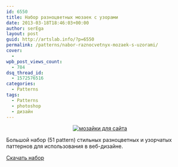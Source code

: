 ```yaml
---
id: 6550
title: Набор разноцветных мозаек с узорами
date: 2013-03-18T18:46:03+00:00
author: serEga
layout: post
guid: http://artslab.info/?p=6550
permalink: /patterns/nabor-raznocvetnyx-mozaek-s-uzorami/
cover:
  - 
wpb_post_views_count:
  - 784
dsq_thread_id:
  - 1572576516
categories:
  - Patterns
tags:
  - Patterns
  - photoshop
  - дизайн
---
```

<center>
  <a href="http://img.artslab.info/raznozvetnie_mozaiki.jpg"><img src="http://img.artslab.info/raznozvetnie_mozaiki-300x279.jpg" alt="мозайки для сайта" class="aligncenter size-medium wp-image-6551" srcset="http://img.artslab.info/raznozvetnie_mozaiki-300x279.jpg 300w, http://img.artslab.info/raznozvetnie_mozaiki.jpg 650w" sizes="(max-width: 300px) 100vw, 300px" /></a>
</center>

Большой набор (51 pattern) стильных разноцветных и узорчатых паттернов для использования в веб-дизайне. 

[Скачать набор](http://brainleaf.eu/index.php/free-photoshop-patterns/51-free-cute-and-colorful-patterns-by-brainleaf)